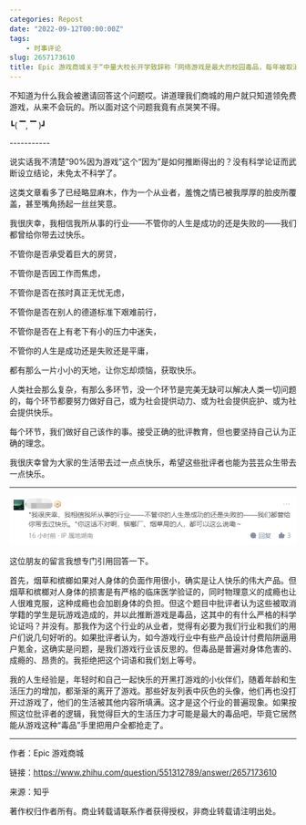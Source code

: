 ```yaml
---
categories: Repost
date: "2022-09-12T00:00:00Z"
tags:
    - 时事评论
slug: 2657173610
title: Epic 游戏商城关于“中量大校长开学致辞称「网络游戏是最大的校园毒品，每年被取消学籍的 90% 因为游戏」，如何看待此数据？”的回答
---
```


不知道为什么我会被邀请回答这个问题哎。讲道理我们商城的用户就只知道领免费游戏，从来不会玩的。所以面对这个问题我竟有点哭笑不得。

┗( ▔, ▔ )┛

\-----------

说实话我不清楚“90%因为游戏”这个“因为”是如何推断得出的？没有科学论证而武断设立结论，未免太不科学了。

这类文章看多了已经略显麻木，作为一个从业者，羞愧之情已被我厚厚的脸皮所覆盖，甚至嘴角扬起一丝丝笑意。

我很庆幸，我相信我所从事的行业——不管你的人生是成功的还是失败的——我们都曾给你带去过快乐。

不管你是否承受着巨大的房贷，

不管你是否因工作而焦虑，

不管你是否在孩时真正无忧无虑，

不管你是否在别人的德道标准下艰难前行，

不管你是否在上有老下有小的压力中迷失，

不管你的人生是成功还是失败还是平庸，

都有那么一片小小的天地，让你忘却烦恼，获取快乐。

人类社会那么复杂，有那么多环节，没一个环节是完美无缺可以解决人类一切问题的，每个环节都要努力做好自己，或为社会提供动力、或为社会提供庇护、或为社会提供快乐。

每个环节，我们做好自己该作的事。接受正确的批评教育，但也要坚持自己认为正确的理念。

我很庆幸曾为大家的生活带去过一点点快乐，希望这些批评者也能为芸芸众生带去一点快乐。

---

![](v2-86059615ab1d3c2552d0eb345d0262fd_720w.png)

这位朋友的留言我想专门引用回答一下。

首先，烟草和槟榔如果对人身体的负面作用很小，确实是让人快乐的伟大产品。但烟草和槟榔对人身体的损害是有严格的临床医学验证的，同时物理意义的成瘾也让人很难克服，这种成瘾也会加剧身体的负担。但这个题目中批评者认为这些被取消学籍的学生是玩游戏造成的，并以此推断游戏是毒品，这其中的有什么严格的科学论证吗？并没有。那我作为这个行业的从业者，觉得有必要为我们行业和我们的用户们说几句好听的。如果批评者认为，如今游戏行业中有些产品设计付费陷阱逼用户氪金，这确实是问题，是我们游戏行业该反思的。但毒品是普遍对身体危害的、成瘾的、昂贵的。我拒绝把这个词语和我们划上等号。

我的人生经验是，年轻时和自己一起快乐的开黑打游戏的小伙伴们，随着年龄和生活压力的增加，都渐渐的离开了游戏。那些好友列表中灰色的头像，他们再也没打开过游戏了，他们的生活被其他内容所填满。这才是这个行业的普遍现象。如果按照这位批评者的逻辑，我觉得巨大的生活压力才可能是最大的毒品吧，毕竟它居然能从游戏这种“毒品”手里把用户全都抢走了。

---

作者：Epic 游戏商城

链接：https://www.zhihu.com/question/551312789/answer/2657173610

来源：知乎

著作权归作者所有。商业转载请联系作者获得授权，非商业转载请注明出处。
